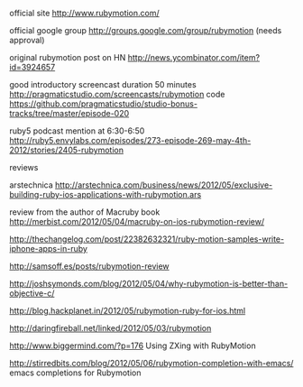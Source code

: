 

official site
http://www.rubymotion.com/

official google group
http://groups.google.com/group/rubymotion (needs approval)


original rubymotion post on HN
http://news.ycombinator.com/item?id=3924657



good introductory screencast duration 50 minutes
http://pragmaticstudio.com/screencasts/rubymotion
code
https://github.com/pragmaticstudio/studio-bonus-tracks/tree/master/episode-020

ruby5 podcast mention at 6:30-6:50
http://ruby5.envylabs.com/episodes/273-episode-269-may-4th-2012/stories/2405-rubymotion


reviews

arstechnica
http://arstechnica.com/business/news/2012/05/exclusive-building-ruby-ios-applications-with-rubymotion.ars

review from the author of Macruby book
http://merbist.com/2012/05/04/macruby-on-ios-rubymotion-review/


http://thechangelog.com/post/22382632321/ruby-motion-samples-write-iphone-apps-in-ruby

http://samsoff.es/posts/rubymotion-review

http://joshsymonds.com/blog/2012/05/04/why-rubymotion-is-better-than-objective-c/

http://blog.hackplanet.in/2012/05/rubymotion-ruby-for-ios.html

http://daringfireball.net/linked/2012/05/03/rubymotion


http://www.biggermind.com/?p=176
Using ZXing with RubyMotion


http://stirredbits.com/blog/2012/05/06/rubymotion-completion-with-emacs/
emacs completions for Rubymotion









